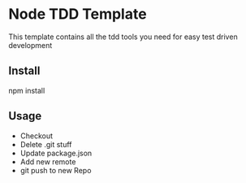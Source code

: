 # Node TDD Template 

This template contains all the tdd tools you need for easy test driven development

## Install 

   npm install

## Usage 

* Checkout
* Delete .git stuff
* Update package.json
* Add new remote
* git push to new Repo

